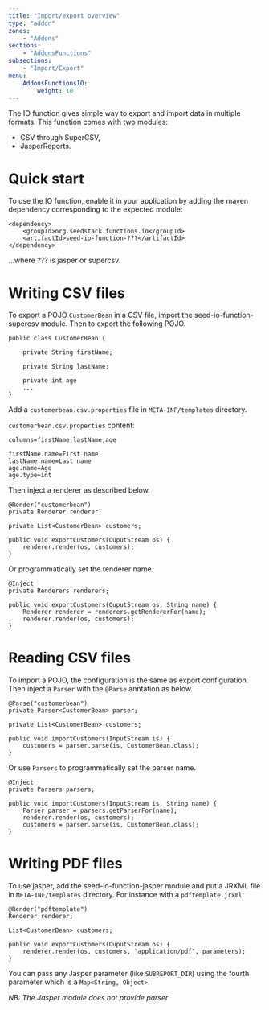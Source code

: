 ```yaml
---
title: "Import/export overview"
type: "addon"
zones:
    - "Addons"
sections:
    - "AddonsFunctions"
subsections:
    - "Import/Export"
menu:
    AddonsFunctionsIO:
        weight: 10
---
```


The IO function gives simple way to export and import data in multiple formats. This function comes with two modules:

 * CSV through SuperCSV,
 * JasperReports.

# Quick start

To use the IO function, enable it in your application by adding the maven dependency corresponding to the expected
module:

	<dependency>
	    <groupId>org.seedstack.functions.io</groupId>
	    <artifactId>seed-io-function-???</artifactId>
	</dependency>

...where ??? is jasper or supercsv.

# Writing CSV files
To export a POJO `CustomerBean` in a CSV file, import the seed-io-function-supercsv module. Then to export the following POJO.

	public class CustomerBean {
	
	    private String firstName;
	    
	    private String lastName;
	    
		private int age
	    ...
	}

Add a `customerbean.csv.properties` file in `META-INF/templates` directory.

`customerbean.csv.properties` content:

	columns=firstName,lastName,age

	firstName.name=First name
	lastName.name=Last name
	age.name=Age
	age.type=int


Then inject a renderer as described below.


	@Render("customerbean")
	private Renderer renderer;
	
	private List<CustomerBean> customers;
	
	public void exportCustomers(OuputStream os) {
	    renderer.render(os, customers);
	}

Or programmatically set the renderer name.

	@Inject
	private Renderers renderers;

	public void exportCustomers(OuputStream os, String name) {
		Renderer renderer = renderers.getRendererFor(name);
	    renderer.render(os, customers);
	}

# Reading CSV files
To import a POJO, the configuration is the same as export configuration. Then inject a `Parser` with the `@Parse` anntation as below.

	@Parse("customerbean")
	private Parser<CustomerBean> parser;
	
	private List<CustomerBean> customers;
	
	public void importCustomers(InputStream is) {
	    customers = parser.parse(is, CustomerBean.class);
	} 

Or use `Parsers` to programmatically set the parser name.
  
	@Inject
	private Parsers parsers;

	public void importCustomers(InputStream is, String name) {
		Parser parser = parsers.getParserFor(name);
	    renderer.render(os, customers);
		customers = parser.parse(is, CustomerBean.class);
	}

# Writing PDF files
To use jasper, add the seed-io-function-jasper module and put a JRXML file in `META-INF/templates` directory.
For instance with a `pdftemplate.jrxml`:

	@Render("pdftemplate")
	Renderer renderer;
	
	List<CustomerBean> customers;
	
	public void exportCustomers(OuputStream os) {
	    renderer.render(os, customers, "application/pdf", parameters);
	}

You can pass any Jasper parameter (like `SUBREPORT_DIR`) using the fourth parameter which is a `Map<String, Object>`.

*NB: The Jasper module does not provide parser*


